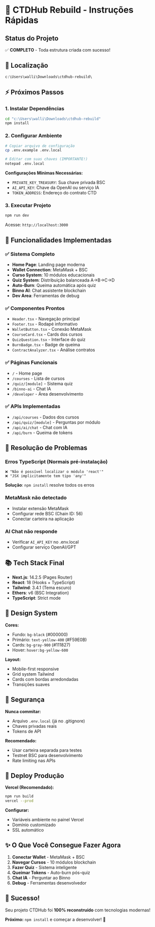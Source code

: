 # 🚀 CTDHub Rebuild - Instruções Rápidas

## Status do Projeto
✅ **COMPLETO** - Toda estrutura criada com sucesso!

## 📁 Localização
```
c:\Users\walli\Downloads\ctdhub-rebuild\
```

## ⚡ Próximos Passos

### 1. Instalar Dependências
```bash
cd "c:\Users\walli\Downloads\ctdhub-rebuild"
npm install
```

### 2. Configurar Ambiente
```bash
# Copiar arquivo de configuração
cp .env.example .env.local

# Editar com suas chaves (IMPORTANTE!)
notepad .env.local
```

**Configurações Mínimas Necessárias:**
- `PRIVATE_KEY_TREASURY`: Sua chave privada BSC
- `AI_API_KEY`: Chave da OpenAI ou serviço IA
- `TOKEN_ADDRESS`: Endereço do contrato CTD

### 3. Executar Projeto
```bash
npm run dev
```

Acesse: `http://localhost:3000`

## 🎯 Funcionalidades Implementadas

### ✅ Sistema Completo
- **Home Page**: Landing page moderna
- **Wallet Connection**: MetaMask + BSC
- **Curso System**: 10 módulos educacionais
- **Quiz System**: Distribuição balanceada A→B→C→D
- **Auto-Burn**: Queima automática após quiz
- **Binno AI**: Chat assistente blockchain
- **Dev Area**: Ferramentas de debug

### ✅ Componentes Prontos
- `Header.tsx` - Navegação principal
- `Footer.tsx` - Rodapé informativo  
- `WalletButton.tsx` - Conexão MetaMask
- `CourseCard.tsx` - Cards dos cursos
- `QuizQuestion.tsx` - Interface do quiz
- `BurnBadge.tsx` - Badge de queima
- `ContractAnalyzer.tsx` - Análise contratos

### ✅ Páginas Funcionais
- `/` - Home page
- `/courses` - Lista de cursos
- `/quiz/[module]` - Sistema quiz
- `/binno-ai` - Chat IA
- `/developer` - Área desenvolvimento

### ✅ APIs Implementadas
- `/api/courses` - Dados dos cursos
- `/api/quiz/[module]` - Perguntas por módulo
- `/api/ai/chat` - Chat com IA
- `/api/burn` - Queima de tokens

## 🔧 Resolução de Problemas

### Erros TypeScript (Normais pré-instalação)
```
❌ "Não é possível localizar o módulo 'react'"
❌ "JSX implicitamente tem tipo 'any'"
```
**Solução**: `npm install` resolve todos os erros

### MetaMask não detectado
- Instalar extensão MetaMask
- Configurar rede BSC (Chain ID: 56)
- Conectar carteira na aplicação

### AI Chat não responde  
- Verificar `AI_API_KEY` no .env.local
- Configurar serviço OpenAI/GPT

## 📚 Tech Stack Final

- **Next.js**: 14.2.5 (Pages Router)
- **React**: 18 (Hooks + TypeScript)
- **Tailwind**: 3.4.1 (Tema escuro)
- **Ethers**: v6 (BSC Integration)
- **TypeScript**: Strict mode

## 🎨 Design System

**Cores:**
- Fundo: `bg-black` (#000000)
- Primário: `text-yellow-400` (#F59E0B)
- Cards: `bg-gray-900` (#111827)
- Hover: `hover:bg-yellow-600`

**Layout:**
- Mobile-first responsive
- Grid system Tailwind
- Cards com bordas arredondadas
- Transições suaves

## 🔐 Segurança

**Nunca commitar:**
- Arquivo `.env.local` (já no .gitignore)
- Chaves privadas reais
- Tokens de API

**Recomendado:**
- Usar carteira separada para testes
- Testnet BSC para desenvolvimento
- Rate limiting nas APIs

## 🚀 Deploy Produção

**Vercel (Recomendado):**
```bash
npm run build
vercel --prod
```

**Configurar:**
- Variáveis ambiente no painel Vercel
- Domínio customizado
- SSL automático

## ✨ O Que Você Consegue Fazer Agora

1. **Conectar Wallet** - MetaMask + BSC
2. **Navegar Cursos** - 10 módulos blockchain
3. **Fazer Quiz** - Sistema inteligente
4. **Queimar Tokens** - Auto-burn pós-quiz
5. **Chat IA** - Perguntar ao Binno
6. **Debug** - Ferramentas desenvolvedor

## 🎉 Sucesso!

Seu projeto CTDHub foi **100% reconstruído** com tecnologias modernas!

**Próximo:** `npm install` e começar a desenvolver! 🚀